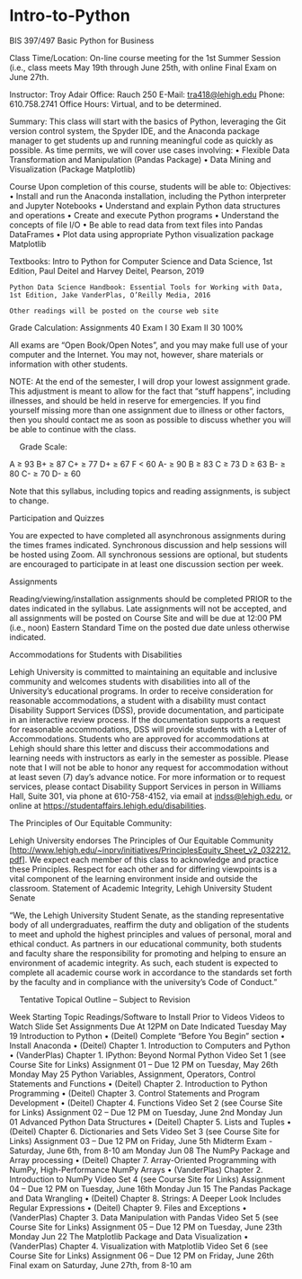 # Intro-to-Python

BIS 397/497
Basic Python for Business

Class Time/Location:	On-line course meeting for the 1st Summer Session (i.e., class meets May 19th through June 25th, with online Final Exam on June 27th.

Instructor: 		Troy Adair						Office: 	Rauch 250
E-Mail: 		tra418@lehigh.edu					Phone: 	610.758.2741
Office Hours: 	Virtual, and to be determined.

Summary:	This class will start with the basics of Python, leveraging the Git version control system, the Spyder IDE, and the Anaconda package manager to get students up and running meaningful code as quickly as possible. As time permits, we will cover use cases involving:
•	Flexible Data Transformation and Manipulation (Pandas Package)
•	Data Mining and Visualization (Package Matplotlib)

Course	Upon completion of this course, students will be able to:
Objectives:	
•	Install and	run the	Anaconda installation, including the Python interpreter and Jupyter Notebooks
•	Understand and explain Python data structures and operations
•	Create and execute Python programs
•	Understand the concepts of file I/O
•	Be able to read data from text files into Pandas DataFrames
•	Plot data using appropriate Python visualization package Matplotlib

Textbooks:	Intro to Python for Computer Science and Data Science, 1st Edition, Paul Deitel and Harvey Deitel, Pearson, 2019

	Python Data Science Handbook: Essential Tools for Working with Data, 1st Edition, Jake VanderPlas, O’Reilly Media, 2016

	Other readings will be posted on the course web site	

Grade Calculation:
		Assignments 							40
		Exam I								    30
		Exam II							      30
									          100%
	
All exams are “Open Book/Open Notes”, and you may make full use of your computer and the Internet. You may not, however, share materials or information with other students.

NOTE: At the end of the semester, I will drop your lowest assignment grade. This adjustment is meant to allow for the fact that “stuff happens”, including illnesses, and should be held in reserve for emergencies. If you find yourself missing more than one assignment due to illness or other factors, then you should contact me as soon as possible to discuss whether you will be able to continue with the class.

 
Grade Scale:  

A   ≥  93	B+   ≥  87	C+  ≥  77   D+    ≥  67	  F  <  60
A-  ≥  90	B    ≥  83 	C   ≥  73 	D     ≥  63 
					B-   ≥  80	C-   ≥  70	D-    ≥  60
							          	   
Note that this syllabus, including topics and reading assignments, is subject to change.  

Participation and Quizzes

You are expected to have completed all asynchronous assignments during the times frames indicated. Synchronous discussion and help sessions will be hosted using Zoom. All synchronous sessions are optional, but students are encouraged to participate in at least one discussion section per week. 

Assignments

Reading/viewing/installation assignments should be completed PRIOR to the dates indicated in the syllabus. Late assignments will not be accepted, and all assignments will be posted on Course Site and will be due at 12:00 PM (i.e., noon) Eastern Standard Time on the posted due date unless otherwise indicated.

Accommodations for Students with Disabilities

Lehigh University is committed to maintaining an equitable and inclusive community and welcomes students with disabilities into all of the University’s educational programs.  In order to receive consideration for reasonable accommodations, a student with a disability must contact Disability Support Services (DSS), provide documentation, and participate in an interactive review process.  If the documentation supports a request for reasonable accommodations, DSS will provide students with a Letter of Accommodations. Students who are approved for accommodations at Lehigh should share this letter and discuss their accommodations and learning needs with instructors as early in the semester as possible. Please note that I will not be able to honor any request for accommodation without at least seven (7) day’s advance notice. For more information or to request services, please contact Disability Support Services in person in Williams Hall, Suite 301, via phone at 610-758-4152, via email at indss@lehigh.edu, or online at https://studentaffairs.lehigh.edu/disabilities. 

The Principles of Our Equitable Community: 

 Lehigh University endorses The Principles of Our Equitable Community [http://www.lehigh.edu/~inprv/initiatives/PrinciplesEquity_Sheet_v2_032212.pdf]. We expect each member of this class to acknowledge and practice these Principles. Respect for each other and for differing viewpoints is a vital component of the learning environment inside and outside the classroom.
Statement of Academic Integrity, Lehigh University Student Senate

“We, the Lehigh University Student Senate, as the standing representative body of all undergraduates, reaffirm the duty and obligation of the students to meet and uphold the highest principles and values of personal, moral and ethical conduct.  As partners in our educational community, both students and faculty share the responsibility for promoting and helping to ensure an environment of academic integrity.  As such, each student is expected to complete all academic course work in accordance to the standards set forth by the faculty and in compliance with the university’s Code of Conduct.”

 
Tentative Topical Outline – Subject to Revision

Week Starting	Topic	Readings/Software to Install Prior to Videos 
	Videos to Watch
Slide Set	Assignments Due
At 12PM on Date Indicated
Tuesday
May 19	Introduction to Python	•	(Deitel) Complete “Before You Begin” section
•	Install Anaconda
•	(Deitel) Chapter 1. Introduction to Computers and Python
•	(VanderPlas) Chapter 1. IPython: Beyond Normal Python	Video Set 1 (see Course Site for Links)	Assignment 01 – Due 12 PM on Tuesday, May 26th
Monday
May 25	Python Variables, Assignment, Operators, Control Statements and Functions	•	(Deitel) Chapter 2. Introduction to Python Programming
•	(Deitel) Chapter 3. Control Statements and Program Development
•	(Deitel) Chapter 4. Functions	Video Set 2 (see Course Site for Links)	Assignment 02 – Due 12 PM on Tuesday, June 2nd
Monday
Jun 01	Advanced Python Data Structures 	•	(Deitel) Chapter 5. Lists and Tuples
•	(Deitel) Chapter 6. Dictionaries and Sets	Video Set 3 (see Course Site for Links)	Assignment 03 – Due 12 PM on Friday, June 5th
Midterm Exam - Saturday, June 6th, from 8-10 am
Monday
Jun 08	The NumPy Package and Array processing	•	(Deitel) Chapter 7. Array-Oriented Programming with NumPy, High-Performance NumPy Arrays
•	 (VanderPlas) Chapter 2. Introduction to NumPy	Video Set 4 (see Course Site for Links)	Assignment 04 – Due 12 PM on Tuesday, June 16th
Monday
Jun 15	The Pandas Package and Data Wrangling	•	(Deitel) Chapter 8. Strings: A Deeper Look Includes Regular Expressions
•	 (Deitel) Chapter 9. Files and Exceptions
•	(VanderPlas) Chapter 3. Data Manipulation with Pandas	Video Set 5 (see Course Site for Links)	Assignment 05 – Due 12 PM on Tuesday, June 23th
Monday
Jun 22	The Matplotlib Package and Data Visualization	•	(VanderPlas) Chapter 4. Visualization with Matplotlib	Video Set 6 (see Course Site for Links)	Assignment 06 – Due 12 PM on Friday, June 26th
Final exam on Saturday, June 27th, from 8-10 am
 

